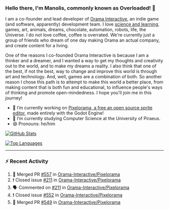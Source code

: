 ### Hello there, I'm Manolis, commonly known as Overloaded! 👋
I am a co-founder and lead developer of [Orama Interactive](https://www.orama-interactive.com/), an indie game (and software, apparently) development team. I love [science and learning](https://github.com/OverloadedOrama/KnowledgeBase), games, art, animals, dreams, chocolate, automation, robots, life, the Universe. I do not love coffee, coffee is overrated. We're currently just a group of friends who dream of one day making Orama an actual company, and create content for a living.

One of the reasons I co-founded Orama Interactive is because I am a thinker and a dreamer, and I wanted a way to get my thoughts and creativity out to the world, and to make my dreams a reality. I also think that one of the best, if not the best, way to change and improve this world is through art and technology. And, well, games are a combination of both. So another reason I chose this path is to attempt to make this world a better place, from making content that is both fun and educational, to influence people's ways of thinking and promote open-mindedness. I hope you'll join me in this journey!

- 🔭 I’m currently working on [Pixelorama, a free an open source sprite editor](https://github.com/Orama-Interactive/Pixelorama), made entirely with the Godot Engine!
- 🌱 I’m currently studying Computer Science at the University of Piraeus.
- 😄 Pronouns: he/him

[![GitHub Stats](https://github-readme-stats.vercel.app/api/?username=OverloadedOrama&show_icons=true&theme=merko)](https://github.com/anuraghazra/github-readme-stats)

[![Top Languages](https://github-readme-stats.vercel.app/api/top-langs/?username=OverloadedOrama&layout=compact&theme=merko)](https://github.com/anuraghazra/github-readme-stats)

---

### :zap: Recent Activity

<!--START_SECTION:activity-->
1. 🎉 Merged PR [#557](https://github.com/Orama-Interactive/Pixelorama/pull/557) in [Orama-Interactive/Pixelorama](https://github.com/Orama-Interactive/Pixelorama)
2. ❗️ Closed issue [#211](https://github.com/Orama-Interactive/Pixelorama/issues/211) in [Orama-Interactive/Pixelorama](https://github.com/Orama-Interactive/Pixelorama)
3. 🗣 Commented on [#211](https://github.com/Orama-Interactive/Pixelorama/issues/211) in [Orama-Interactive/Pixelorama](https://github.com/Orama-Interactive/Pixelorama)
4. ❗️ Closed issue [#552](https://github.com/Orama-Interactive/Pixelorama/issues/552) in [Orama-Interactive/Pixelorama](https://github.com/Orama-Interactive/Pixelorama)
5. 🎉 Merged PR [#549](https://github.com/Orama-Interactive/Pixelorama/pull/549) in [Orama-Interactive/Pixelorama](https://github.com/Orama-Interactive/Pixelorama)
<!--END_SECTION:activity-->

<!--
**OverloadedOrama/OverloadedOrama** is a ✨ _special_ ✨ repository because its `README.md` (this file) appears on your GitHub profile.

Here are some ideas to get you started:

- 👯 I’m looking to collaborate on ...
- 🤔 I’m looking for help with ...
- 💬 Ask me about ...
- 📫 How to reach me: ...
- ⚡ Fun fact: ...
-->
